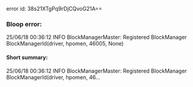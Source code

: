 error id: 38s21XTgPq9rDjCQvoG21A==
### Bloop error:

25/06/18 00:36:12 INFO BlockManagerMaster: Registered BlockManager BlockManagerId(driver, hpomen, 46005, None)
#### Short summary: 

25/06/18 00:36:12 INFO BlockManagerMaster: Registered BlockManager BlockManagerId(driver, hpomen, 46...